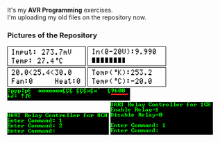 It's my **AVR Programming** exercises.  
I'm uploading my old files on the repository now.

### Pictures of the Repository
![](Thermometer%20Using%20LM35/Simulate/Album.png)
![](Voltmeter%20for%200-20V%20with%20Bar%20Display/Simulate/Album.png)
![](Thermostat%20Using%20LM35/Simulate/Album.png)
![](Thermometer%20Using%20LM335/Simulate/Album.png)
![](Baud%20Rate%20Finder%20for%20UART/Simulate/Album.png)
![](UART%20Relay%20Controller_8CH/Simulate/Album.png)
![](UART%20Relay%20Controller_1CH/Simulate/Album.png)
